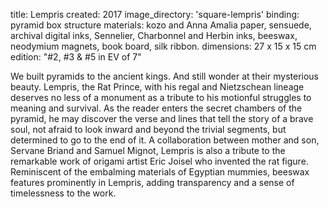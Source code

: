 title: Lempris
created: 2017
image_directory: 'square-lempris'
binding: pyramid box structure
materials: kozo and Anna Amalia paper, sensuede, archival digital inks, Sennelier, Charbonnel and Herbin inks, beeswax, neodymium magnets, book board, silk ribbon.
dimensions: 27 x 15 x 15 cm
edition: "#2, #3 & #5 in EV of 7"

We built pyramids to the ancient kings. And still wonder at their mysterious beauty. Lempris, the Rat Prince, with his regal and Nietzschean lineage deserves no less of a monument as a tribute to his motionful struggles to meaning and survival. As the reader enters the secret chambers of the pyramid, he may discover the verse and lines that tell the story of a brave soul, not afraid to look inward and beyond the trivial segments, but determined to go to the end of it. A collaboration between mother and son, Servane Briand and Samuel Mignot, Lempris is also a tribute to the remarkable work of origami artist Eric Joisel who invented the rat figure. Reminiscent of the embalming materials of Egyptian mummies, beeswax features prominently in Lempris, adding transparency and a sense of timelessness to the work.
